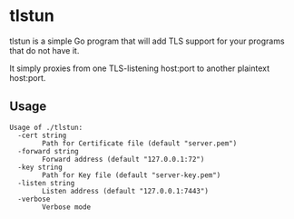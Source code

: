 tlstun
======

tlstun is a simple Go program that will add TLS support for your
programs that do not have it.

It simply proxies from one TLS-listening host:port to another plaintext
host:port.


Usage
-----

```
Usage of ./tlstun:
  -cert string
        Path for Certificate file (default "server.pem")
  -forward string
        Forward address (default "127.0.0.1:72")
  -key string
        Path for Key file (default "server-key.pem")
  -listen string
        Listen address (default "127.0.0.1:7443")
  -verbose
        Verbose mode

```

